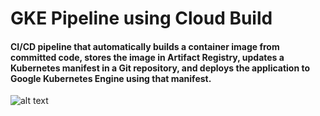 # GKE Pipeline using Cloud Build
#### CI/CD pipeline that automatically builds a container image from committed code, stores the image in Artifact Registry, updates a Kubernetes manifest in a Git repository, and deploys the application to Google Kubernetes Engine using that manifest.
![alt text](https://cdn.qwiklabs.com/7swem2VpBgLbbDMGVgWrtmVQtBlYOADPBh89k%2Bbb1S4%3D)